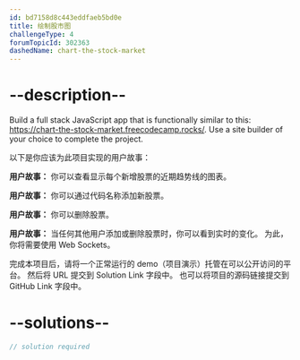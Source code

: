 ```yaml
---
id: bd7158d8c443eddfaeb5bd0e
title: 绘制股市图
challengeType: 4
forumTopicId: 302363
dashedName: chart-the-stock-market
---
```


# --description--

Build a full stack JavaScript app that is functionally similar to this: <a href="https://chart-the-stock-market.freecodecamp.rocks/" target="_blank" rel="noopener noreferrer nofollow">https://chart-the-stock-market.freecodecamp.rocks/</a>. Use a site builder of your choice to complete the project.

以下是你应该为此项目实现的用户故事：

**用户故事：** 你可以查看显示每个新增股票的近期趋势线的图表。

**用户故事：** 你可以通过代码名称添加新股票。

**用户故事：** 你可以删除股票。

**用户故事：** 当任何其他用户添加或删除股票时，你可以看到实时的变化。 为此，你将需要使用 Web Sockets。

完成本项目后，请将一个正常运行的 demo（项目演示）托管在可以公开访问的平台。 然后将 URL 提交到 Solution Link 字段中。 也可以将项目的源码链接提交到 GitHub Link 字段中。

# --solutions--

```js
// solution required
```
